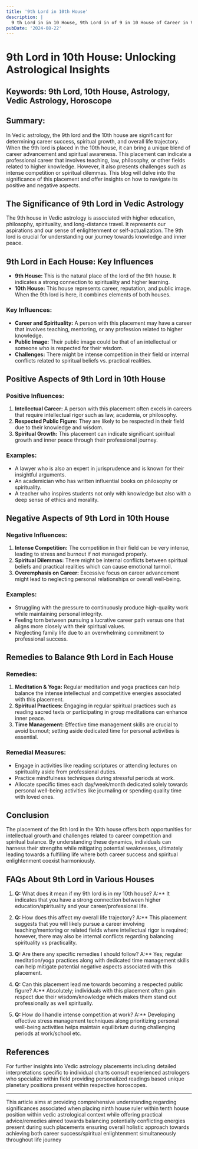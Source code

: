```yaml
---
title: '9th Lord in 10th House'
description: |
  9 th Lord in in 10 House, 9th Lord in of 9 in 10 House of Career in Vedic astrology
pubDate: '2024-08-22'
---
```


# 9th Lord in 10th House: Unlocking Astrological Insights

## Keywords: 9th Lord, 10th House, Astrology, Vedic Astrology, Horoscope

## Summary:
In Vedic astrology, the 9th lord and the 10th house are significant for determining career success, spiritual growth, and overall life trajectory. When the 9th lord is placed in the 10th house, it can bring a unique blend of career advancement and spiritual awareness. This placement can indicate a professional career that involves teaching, law, philosophy, or other fields related to higher knowledge. However, it also presents challenges such as intense competition or spiritual dilemmas. This blog will delve into the significance of this placement and offer insights on how to navigate its positive and negative aspects.

## The Significance of 9th Lord in Vedic Astrology

The 9th house in Vedic astrology is associated with higher education, philosophy, spirituality, and long-distance travel. It represents our aspirations and our sense of enlightenment or self-actualization. The 9th lord is crucial for understanding our journey towards knowledge and inner peace.

## 9th Lord in Each House: Key Influences

- **9th House:** This is the natural place of the lord of the 9th house. It indicates a strong connection to spirituality and higher learning.
- **10th House:** This house represents career, reputation, and public image. When the 9th lord is here, it combines elements of both houses.

### Key Influences:
- **Career and Spirituality:** A person with this placement may have a career that involves teaching, mentoring, or any profession related to higher knowledge.
- **Public Image:** Their public image could be that of an intellectual or someone who is respected for their wisdom.
- **Challenges:** There might be intense competition in their field or internal conflicts related to spiritual beliefs vs. practical realities.

## Positive Aspects of 9th Lord in 10th House

### Positive Influences:
1. **Intellectual Career:** A person with this placement often excels in careers that require intellectual rigor such as law, academia, or philosophy.
2. **Respected Public Figure:** They are likely to be respected in their field due to their knowledge and wisdom.
3. **Spiritual Growth:** This placement can indicate significant spiritual growth and inner peace through their professional journey.

### Examples:
- A lawyer who is also an expert in jurisprudence and is known for their insightful arguments.
- An academician who has written influential books on philosophy or spirituality.
- A teacher who inspires students not only with knowledge but also with a deep sense of ethics and morality.

## Negative Aspects of 9th Lord in 10th House

### Negative Influences:
1. **Intense Competition:** The competition in their field can be very intense, leading to stress and burnout if not managed properly.
2. **Spiritual Dilemmas:** There might be internal conflicts between spiritual beliefs and practical realities which can cause emotional turmoil.
3. **Overemphasis on Career:** Excessive focus on career advancement might lead to neglecting personal relationships or overall well-being.

### Examples:
- Struggling with the pressure to continuously produce high-quality work while maintaining personal integrity.
- Feeling torn between pursuing a lucrative career path versus one that aligns more closely with their spiritual values.
- Neglecting family life due to an overwhelming commitment to professional success.

## Remedies to Balance 9th Lord in Each House

### Remedies:
1. **Meditation & Yoga:** Regular meditation and yoga practices can help balance the intense intellectual and competitive energies associated with this placement.
2. **Spiritual Practices:** Engaging in regular spiritual practices such as reading sacred texts or participating in group meditations can enhance inner peace.
3. **Time Management:** Effective time management skills are crucial to avoid burnout; setting aside dedicated time for personal activities is essential.

### Remedial Measures:
- Engage in activities like reading scriptures or attending lectures on spirituality aside from professional duties.
- Practice mindfulness techniques during stressful periods at work.
- Allocate specific times each day/week/month dedicated solely towards personal well-being activities like journaling or spending quality time with loved ones.

## Conclusion

The placement of the 9th lord in the 10th house offers both opportunities for intellectual growth and challenges related to career competition and spiritual balance. By understanding these dynamics, individuals can harness their strengths while mitigating potential weaknesses, ultimately leading towards a fulfilling life where both career success and spiritual enlightenment coexist harmoniously.

## FAQs About 9th Lord in Various Houses

1. **Q:** What does it mean if my 9th lord is in my 10th house?
   A:** It indicates that you have a strong connection between higher education/spirituality and your career/professional life.

2. **Q:** How does this affect my overall life trajectory?
   A:** This placement suggests that you will likely pursue a career involving teaching/mentoring or related fields where intellectual rigor is required; however, there may also be internal conflicts regarding balancing spirituality vs practicality.

3. **Q:** Are there any specific remedies I should follow?
   A:** Yes; regular meditation/yoga practices along with dedicated time management skills can help mitigate potential negative aspects associated with this placement.

4. **Q:** Can this placement lead me towards becoming a respected public figure?
   A:** Absolutely; individuals with this placement often gain respect due their wisdom/knowledge which makes them stand out professionally as well spiritually.

5. **Q:** How do I handle intense competition at work?
   A:** Developing effective stress management techniques along prioritizing personal well-being activities helps maintain equilibrium during challenging periods at work/school etc.

## References

For further insights into Vedic astrology placements including detailed interpretations specific to individual charts consult experienced astrologers who specialize within field providing personalized readings based unique planetary positions present within respective horoscopes.


---

This article aims at providing comprehensive understanding regarding significances associated when placing ninth house ruler within tenth house position within vedic astrological context while offering practical advice/remedies aimed towards balancing potentially conflicting energies present during such placements ensuring overall holistic approach towards achieving both career success/spiritual enlightenment simultaneously throughout life journey